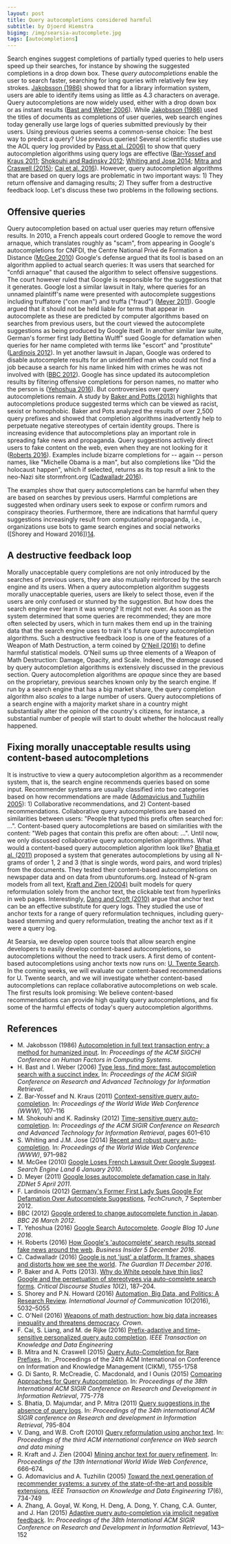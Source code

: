 ```yaml
---
layout: post
title: Query autocompletions considered harmful
subtitle: by Djoerd Hiemstra
bigimg: /img/searsia-autocomplete.jpg
tags: [autocompletions]
---
```


Search engines suggest completions of partially typed queries to help users speed up their searches, for instance by showing the suggested completions in a drop down box. These _query autocompletions_ enable the user to search faster, searching for long queries with relatively few key strokes. [Jakobsson (1986)][1] showed that for a library information system, users are able to identify items using as little as 4.3 characters on average. Query autocompletions are now widely used, either with a drop down box or as instant results ([Bast and Weber 2006][2]). While [Jakobsson (1986)][1] used the titles of documents as completions of user queries, web search engines today generally use large logs of queries submitted previously by their users. Using previous queries seems a common-sense choice: The best way to predict a query? Use previous queries! Several scientific studies use the AOL query log provided by [Pass et al. (2006)][20] to show that query autocompletion algorithms using query logs are effective ([Bar-Yossef and Kraus 2011][3]; [Shokouhi  and Radinsky 2012][4]; [Whiting and Jose 2014][5]; [Mitra and Craswell (2015)][17]; [Cai et al. 2016][15]). However, query autocompletion algorithms that are based on query logs are problematic in two important ways: 1) They return offensive and damaging results; 2) They suffer from a destructive feedback loop. Let's discuss these two problems in the following sections. 

## Offensive queries

Query autocompletion based on actual user queries may return offensive results. In 2010, a French appeals court ordered Google to remove the word arnaque, which translates roughly as "scam", from appearing in Google's autocompletions for CNFDI, the Centre National Privé de Formation a Distance ([McGee 2010][6]) Google's defense argued that its tool is based on an algorithm applied to actual search queries: It was users that searched for "cnfdi arnaque" that caused the algorithm to select offensive suggestions. The court however ruled that Google is responsible for the suggestions that it generates. Google lost a similar lawsuit in Italy, where queries for an unnamed plaintiff's name were presented with autocomplete suggestions including truffatore ("con man") and truffa ("fraud") ([Meyer 2011][7]). Google argued that it should not be held liable for terms that appear in autocomplete as these are predicted by computer algorithms based on searches from previous users, but the court viewed the autocomplete suggestions as being produced by Google itself. In another similar law suite, German's former first lady Bettina Wulff" sued Google for defamation when queries for her name completed with terms like "escort" and "prostitute" ([Lardinois 2012][8]). In yet another lawsuit in Japan, Google was ordered to disable autocomplete results for an unidentified man who could not find a job because a search for his name linked him with crimes he was not involved with ([BBC 2012][9]). Google has since updated its autocompletion results by filtering offensive completions for person names, no matter who the person is ([Yehoshua 2016][10]). But controversies over query autocompletions remain. A study by [Baker and Potts (2013)][13] highlights that autocompletions produce suggested terms which can be viewed as racist, sexist or homophobic. Baker and Pots analyzed the results of over 2,500 query prefixes and showed that completion algorithms inadvertently help to perpetuate negative stereotypes of certain identity groups. There is increasing evidence that  autocompletions play an important role in spreading fake news and propaganda. Query suggestions actively direct users to fake content on the web, even when they are not looking for it ([Roberts 2016][10]). Examples include bizarre completions for -- again -- person names, like "Michelle Obama is a man", but also completions like "Did the holocaust happen", which if selected, returns as its top result a link to the neo-Nazi site stormfront.org ([Cadwalladr 2016][12]). 

The examples show that query autocompletions can be harmful when they are based on searches by previous users. Harmful completions are suggested when ordinary users seek to expose or confirm rumors and conspiracy theories. Furthermore, there are indications that harmful query suggestions increasingly result from  computational propaganda, i.e., organizations use bots to game search engines and social networks ([Shorey and Howard 2016])[14].


## A destructive feedback loop

Morally unacceptable query completions are not only introduced by the searches of previous users, they are also mutually reinforced by the search engine and its users. When a query autocompletion algorithm suggests morally unacceptable queries, users are likely to select those, even if the users are only confused or stunned by the suggestion. But how does the search engine ever learn it was wrong? It might not ever. As soon as the system determined that some queries are recommended; they are more often selected by users, which in turn makes them end up in the training data that the search engine uses to train it's future query autocompletion algorithms. Such a destructive feedback loop is one of the features of a Weapon of Math Destruction, a term coined by [O'Neil (2016)][15] to define harmful statistical models. O'Neil sums up three elements of a Weapon of Math Destruction: Damage, Opacity, and Scale. Indeed, the _damage_ caused by query autocompletion algorithms is extensively discussed in the previous section. Query autocompletion algorithms are _opaque_ since they are based on the proprietary, previous searches known only by the search engine. If run by a search engine that has a big market share, the query completion algorithm also _scales_ to a large number of users. Query autocompletions of a search engine with a majority market share in a country might substantially alter the opinion of the country's citizens, for instance, a substantial number of people will start to doubt whether the holocaust really happened.


## Fixing morally unacceptable results using content-based autocompletions

It is instructive to view a query autocompletion algorithm as a recommender system, that is, the search engine recommends queries based on some input. Recommender systems are usually classified into two categories based on how recommendations are made ([Adomavicius and Tuzhilin 2005][22]): 1) Collaborative recommendations, and 2) Content-based recommendations. Collaborative query autocompletions are based on similarities between users: "People that typed this prefix often searched for: ...". Content-based query autocompletions are based on similarities with the content: "Web pages that contain this prefix are often about: ...". Until now, we only discussed collaborative query autocompletion algorithms. What would a content-based query autocompletion algorithm look like? [Bhatia et al. (2011)][19] proposed a system that generates autocompletions by using all N-grams of order 1, 2 and 3 (that is single words, word pairs, and word triples) from the documents. They tested their content-based autocompletions on newspaper data and on data from ubuntuforums.org. Instead of N-gram models from all text, [Kraft and Zien (2004)][21] built models for query reformulation solely from the anchor text, the clickable text from hyperlinks in web pages. Interestingly, [Dang and Croft (2010)][20] argue that anchor text can be an effective substitute for query logs. They studied the use of anchor texts for a range of query reformulation techniques, including query-based stemming and query reformulation, treating the anchor text as if it were a query log.

At Searsia, we develop open source tools that allow search engine developers to easily develop content-based autocompletions, so autocompletions without the need to track users. A first demo of content-based autocompletions using anchor texts now runs on: [U. Twente Search][24]. In the coming weeks, we will evaluate our content-based recommendations for U. Twente search, and we will investigate whether content-based autocompletions can replace collaborative autocompletions on web scale. The first results look promising: We believe content-based recommendations can provide high quality query autocompletions, and fix some of the harmful effects of today's query autocompletion algorithms.


## References

* M. Jakobsson (1986) [Autocompletion in full text transaction entry: a method for humanized input][1]. In: _Proceedings of the ACM SIGCHI Conference on Human Factors in Computing Systems_.
* H. Bast and I. Weber (2006) [Type less, find more: fast autocompletion search with a succinct index][2], In: _Proceedings of the ACM SIGIR Conference on Research and Advanced Technology for Information Retrieval_. 
* Z. Bar-Yossef and N. Kraus (2011) [Context-sensitive query auto-completion][3]. In: _Proceedings of the World Wide Web Conference (WWW)_, 107–116
* M. Shokouhi and K. Radinsky (2012) [Time-sensitive query auto-completion][4]. In: _Proceedings of the ACM SIGIR Conference on Research and Advanced Technology for Information Retrieval_, pages 601–610
* S. Whiting and J.M. Jose (2014) [Recent and robust query auto-completion][5]. In: _Proceedings of the World Wide Web Conference (WWW)_, 971–982
* M. McGee (2010) [Google Loses French Lawsuit Over Google Suggest][6]. _Search Engine Land 6 January 2010_.
* D. Meyer (2011) [Google loses autocomplete defamation case in Italy][7]. _ZDNet 5 April 2011_.
* F. Lardinois (2012) [Germany's Former First Lady Sues Google For Defamation Over Autocomplete Suggestions][8], _TechCrunch_, 7 September 2012.
* BBC (2012) [Google ordered to change autocomplete function in Japan][9]. _BBC 26 March 2012_.
* T. Yehoshua (2016) [Google Search Autocomplete][10]. _Google Blog 10 June 2016_.
* H. Roberts (2016) [How Google's 'autocomplete' search results spread fake news around the web][11]. _Business Insider 5 December 2016_.
* C. Cadwalladr (2016) [Google is not 'just' a platform. It frames, shapes and distorts how we see the world][12]. _The Guardian 11 December 2016_.
* P. Baker and A. Potts (2013). [Why do White people have thin lips? Google and the perpetuation of stereotypes via auto-complete search forms][13]. _Critical Discourse Studies 10_(2), 187–204.
* S. Shorey and P.N. Howard (2016) [Automation, Big Data, and Politics: A Research Review][14]. _International Journal of Communication 10_(2016), 5032–5055 
* C. O'Neil (2016) [Weapons of math destruction: how big data increases inequality and threatens democracy][15]. _Crown_.
* F. Cai, S. Liang, and M. de Rijke (2016) [Prefix-adaptive and time-sensitive personalized query auto completion][16]. _IEEE Transaction on Knowledge and Data Engineering_
* B. Mitra and N. Craswell (2015) [Query Auto-Completion for Rare Prefixes][17]. In: _Proceedings of the 24th ACM International on Conference on Information and Knowledge Management (CIKM), 1755-1758 
* G. Di Santo,  R. McCreadie, C. Macdonald, and I Ounis (2015) [Comparing Approaches for Query Autocompletion][18]. In: _Proceedings of the 38th International ACM SIGIR Conference on Research and Development in Information Retrieval_, 775-778 
* S. Bhatia, D. Majumdar, and P. Mitra (2011) [Query suggestions in the absence of query logs][19]. In: _Proceedings of the 34th international ACM SIGIR conference on Research and development in Information Retrieval_, 795-804
* V. Dang, and W.B. Croft (2010) [Query reformulation using anchor text][20]. In: _Proceedings of the third ACM international conference on Web search and data mining_
* R. Kraft and J. Zien (2004) [Mining anchor text for query refinement][21]. In: _Proceedings of the 13th International World Wide Web Conference_, 666–674.
* G. Adomavicius and A. Tuzhilin (2005) [Toward the next generation of recommender systems: a survey of the state-of-the-art and possible extensions][22], _IEEE Transaction on Knowledge and Data Engineering 17_(6),  734-749
* A. Zhang, A. Goyal, W. Kong, H. Deng, A. Dong, Y. Chang, C.A. Gunter, and J. Han (2015) [Adaptive query auto-completion via implicit negative feedback][23]. In: _Proceedings of the 38th International ACM SIGIR Conference on Research and Development in Information Retrieval_, 143–152

[1]: https://doi.org/10.1145/22339.22391 "SIGCHI 1986" 
[2]: https://doi.org/10.1145/1148170.1148234 "SIGIR 2006"
[3]: http://wwwconference.org/proceedings/www2011/proceedings/p107.pdf "WWW 2011"
[4]: https://doi.org/10.1145/2348283.2348364 "SIGIR 2012"
[5]: http://wwwconference.org/proceedings/www2014/proceedings/p971.pdf "WWW 2014"
[6]: http://searchengineland.com/google-loses-french-lawsuit-over-google-suggest-32994 "Search Engine Land 2010"
[7]: http://www.zdnet.com/article/google-loses-autocomplete-defamation-case-in-italy/ "ZDNet 2011"
[8]: https://techcrunch.com/2012/09/07/germanys-former-first-lady-sues-google-for-defamation-over-autocomplete-suggestions/ "TechCrunch 2012"
[9]: http://www.bbc.com/news/technology-17510651 "BBC 2012"
[10]: https://blog.google/products/search/google-search-autocomplete/ "Google Blog 2016"
[11]: https://www.businessinsider.com/autocomplete-feature-influenced-by-fake-news-stories-misleads-users-2016-12 "Business Insider 2016"
[12]: https://www.theguardian.com/commentisfree/2016/dec/11/google-frames-shapes-and-distorts-how-we-see-world "The Guardian 2016"
[13]: http://doi.org/10.1080/17405904.2012.744320 "Critical Discourse Studies 10"
[14]: http://ijoc.org/index.php/ijoc/article/view/6233/1812 "International Journal of Communication 10(2016)"
[15]: https://weaponsofmathdestructionbook.com "Crown 2016"
[16]: https://doi.org/10.1109/TKDE.2016.2568179 "IEEE Transactions on Knowledge and Data Engineering 2016"
[17]: https://doi.org/10.1145/2806416.2806599 "CIKM 2015"
[18]: https://doi.org/10.1145/2766462.2767829 "SIGIR 2015"
[19]: http://sumitbhatia.net/papers/sigir11.pdf "SIGIR 2011"
[20]: http://www.wsdm-conference.org/2010/proceedings/docs/p41.pdf "WSDM 2010"
[21]: http://wwwconference.org/proceedings/www2004/docs/1p666.pdf "WWW 2004"
[22]: http://ids.csom.umn.edu/faculty/gedas/papers/recommender-systems-survey-2005.pdf "IEEE Transactions on Knowledge and Data Engineering 17(6)"
[23]: http://yichang-cs.com/yahoo/SIGIR15_aQAC.pdf "SIGIR 2015"
[24]: https://search.utwente.nl "U. Twente Search"




